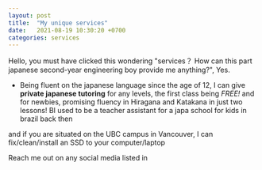 ```yaml
---
layout: post
title:  "My unique services"
date:   2021-08-19 10:30:20 +0700
categories: services
---
```

Hello, you must have clicked this wondering "services？ How can this part japanese second-year engineering boy provide me anything?", Yes.

- Being fluent on the japanese language since the age of 12, I can give **private japanese tutoring** for any levels, the first class being *FREE!* and for newbies, promising fluency in Hiragana and Katakana in just two lessons! BI used to be a teacher assistant for a japa school for kids in brazil back then

and if you are situated on the UBC campus in Vancouver, I can fix/clean/install an SSD to your computer/laptop

Reach me out on any social media listed in 